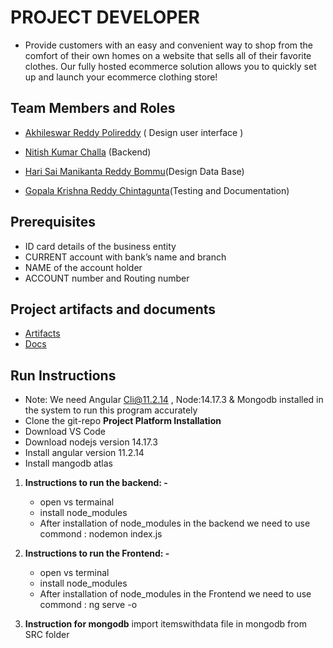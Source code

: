 # PROJECT DEVELOPER


- Provide customers with an easy and convenient way to shop from the comfort of their own homes on a website that sells all of their favorite clothes. Our fully hosted ecommerce solution allows you to quickly set up and launch your ecommerce clothing store!

## Team Members and Roles

* [Akhileswar Reddy Polireddy](https://github.com/AKHIL1399/-CIS641-HW2-POLIREDDY) ( Design user interface )

* [Nitish Kumar Challa](https://github.com/nitishchalla/CIS641-HW2-CHALLA/) (Backend)

* [Hari Sai Manikanta Reddy Bommu](https://github.com/killuagon/CIS641-HW2-BOMMU/)(Design Data Base)

* [Gopala Krishna Reddy Chintagunta](https://github.com/gopalreddy07/CIS641-HW2-CHINTAGUNTA/)(Testing and Documentation)


## Prerequisites
* ID card details of the business entity
* CURRENT account with bank’s name and branch
* NAME of the account holder
* ACCOUNT number and Routing number

## Project artifacts and documents

* [Artifacts](https://github.com/AKHIL1399/GVSU-CIS641-PROJECT_DEVELOPERS/tree/master/artifacts)
* [Docs](https://github.com/AKHIL1399/GVSU-CIS641-PROJECT_DEVELOPERS/tree/master/docs)

## Run Instructions

* Note: We need Angular Cli@11.2.14 , Node:14.17.3 & Mongodb installed in the system to run this program accurately
* Clone the git-repo
**Project Platform Installation**
* Download VS Code
* Download nodejs version 14.17.3 
* Install angular version 11.2.14
* Install mangodb atlas 

1. **Instructions to run the backend: -** 
    * open vs termainal 
    * install node_modules 
    * After installation of node_modules in the  backend we need to use
      commond : nodemon index.js 

2. **Instructions to run the Frontend: -**
     * open vs terminal
    * install node_modules 
    * After installation of node_modules in the  Frontend we need to use commond : ng serve -o
3. **Instruction for mongodb**
     import itemswithdata file in mongodb from SRC folder 

    

 